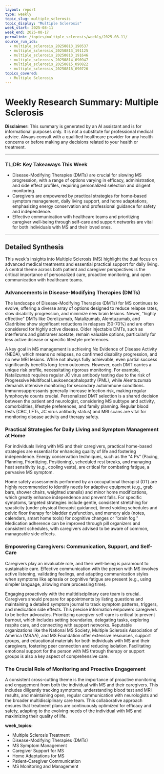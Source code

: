 ```yaml
---
layout: report
type: weekly
topic_slug: multiple_sclerosis
topic_display: "Multiple Sclerosis"
week_start: 2025-08-11
week_end: 2025-08-17
permalink: /topics/multiple_sclerosis/weekly/2025-08-11/
source_run_ids:
  - multiple_sclerosis_20250813_190537
  - multiple_sclerosis_20250813_191125
  - multiple_sclerosis_20250813_191646
  - multiple_sclerosis_20250814_090947
  - multiple_sclerosis_20250815_090822
  - multiple_sclerosis_20250816_090726
topics_covered:
  - Multiple Sclerosis
---
```


# Weekly Research Summary: Multiple Sclerosis

**Disclaimer:** This summary is generated by an AI assistant and is for informational purposes only. It is not a substitute for professional medical advice. Always consult with a qualified healthcare provider for any health concerns or before making any decisions related to your health or treatment.

---

### **TL;DR: Key Takeaways This Week**
- Disease-Modifying Therapies (DMTs) are crucial for slowing MS progression, with a range of options varying in efficacy, administration, and side effect profiles, requiring personalized selection and diligent monitoring.
- Caregivers are empowered by practical strategies for home-based symptom management, daily living support, and home adaptations, emphasizing energy conservation and professional guidance for safety and independence.
- Effective communication with healthcare teams and prioritizing caregiver well-being through self-care and support networks are vital for both individuals with MS and their loved ones.

---

## Detailed Synthesis

This week's insights into Multiple Sclerosis (MS) highlight the dual focus on advanced medical treatments and essential practical support for daily living. A central theme across both patient and caregiver perspectives is the critical importance of personalized care, proactive monitoring, and open communication with healthcare teams.

### Advancements in Disease-Modifying Therapies (DMTs)

The landscape of Disease-Modifying Therapies (DMTs) for MS continues to evolve, offering a diverse array of options designed to reduce relapse rates, slow disability progression, and minimize new brain lesions. Newer, "highly effective" DMTs like Ocrelizumab, Natalizumab, Alemtuzumab, and Cladribine show significant reductions in relapses (50-70%) and are often considered for highly active disease. Older injectable DMTs, such as interferons and glatiramer acetate, remain valuable options, particularly for less active disease or specific lifestyle preferences.

A key goal in MS management is achieving No Evidence of Disease Activity (NEDA), which means no relapses, no confirmed disability progression, and no new MRI lesions. While not always fully achievable, even partial success significantly benefits long-term outcomes. However, each DMT carries a unique risk profile, necessitating rigorous monitoring. For example, Natalizumab requires regular JC virus antibody testing due to the risk of Progressive Multifocal Leukoencephalopathy (PML), while Alemtuzumab demands intensive monitoring for secondary autoimmune conditions. Immunosuppressants generally increase infection risk, making regular lymphocyte counts crucial. Personalized DMT selection is a shared decision between the patient and neurologist, considering MS subtype and activity, comorbidities, lifestyle preferences, and family planning. Regular blood tests (CBC, LFTs, JC virus antibody status) and MRI scans are vital for monitoring disease activity and therapy safety.

### Practical Strategies for Daily Living and Symptom Management at Home

For individuals living with MS and their caregivers, practical home-based strategies are essential for enhancing quality of life and fostering independence. Energy conservation techniques, such as the "4 Ps" (Pacing, Planning, Prioritizing, Positioning), scheduled rest breaks, and managing heat sensitivity (e.g., cooling vests), are critical for combating fatigue, a pervasive MS symptom.

Home safety assessments performed by an occupational therapist (OT) are highly recommended to identify needs for adaptive equipment (e.g., grab bars, shower chairs, weighted utensils) and minor home modifications, which greatly enhance independence and prevent falls. For specific symptoms, targeted strategies include gentle, consistent stretching for spasticity (under physical therapist guidance), timed voiding schedules and pelvic floor therapy for bladder dysfunction, and memory aids (notes, calendars, smart home tools) for cognitive changes or "brain fog." Medication adherence can be improved through pill organizers and consistent schedules, with caregivers advised to be aware of common, manageable side effects.

### Empowering Caregivers: Communication, Support, and Self-Care

Caregivers play an invaluable role, and their well-being is paramount to sustainable care. Effective communication with the person with MS involves active listening, validating feelings, and adapting communication styles when symptoms like aphasia or cognitive fatigue are present (e.g., using simpler language, allowing more processing time).

Engaging proactively with the multidisciplinary care team is crucial. Caregivers should prepare for appointments by listing questions and maintaining a detailed symptom journal to track symptom patterns, triggers, and medication side effects. This precise information empowers caregivers to be better advocates. Prioritizing caregiver self-care is critical to prevent burnout, which includes setting boundaries, delegating tasks, exploring respite care, and connecting with support networks. Reputable organizations like the National MS Society, Multiple Sclerosis Association of America (MSAA), and MS Foundation offer extensive resources, support groups, and educational materials for both individuals with MS and their caregivers, fostering peer connection and reducing isolation. Facilitating emotional support for the person with MS through therapy or support groups is also a key aspect of comprehensive care.

### The Crucial Role of Monitoring and Proactive Engagement

A consistent cross-cutting theme is the importance of proactive monitoring and engagement from both the individual with MS and their caregivers. This includes diligently tracking symptoms, understanding blood test and MRI results, and maintaining open, regular communication with neurologists and the broader multidisciplinary care team. This collaborative approach ensures that treatment plans are continuously optimized for efficacy and safety, adapting to the evolving needs of the individual with MS and maximizing their quality of life.

**week_topics:**
- Multiple Sclerosis Treatment
- Disease-Modifying Therapies (DMTs)
- MS Symptom Management
- Caregiver Support for MS
- Home Adaptations for MS
- Patient-Caregiver Communication
- MS Monitoring and Management
